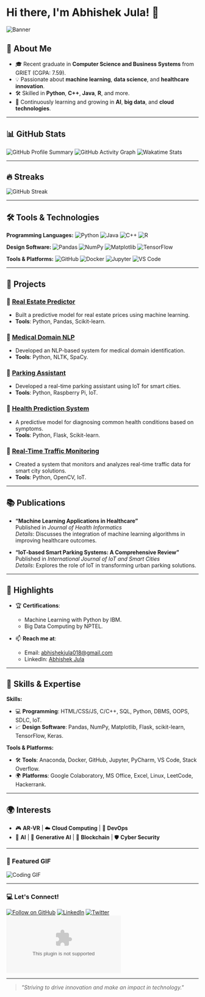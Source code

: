 # Hi there, I'm Abhishek Jula! 👋

![Banner](https://via.placeholder.com/1200x300.png?text=Welcome+to+My+Profile)

## 🚀 About Me
- 🎓 Recent graduate in **Computer Science and Business Systems** from GRIET (CGPA: 7.59).
- 💡 Passionate about **machine learning**, **data science**, and **healthcare innovation**.
- 🛠️ Skilled in **Python**, **C++**, **Java**, **R**, and more.
- 🌱 Continuously learning and growing in **AI**, **big data**, and **cloud technologies**.

---

## 📊 GitHub Stats
![GitHub Profile Summary](https://github-profile-summary-cards.vercel.app/api/cards/profile-details?username=ABHISHEKJULA07&theme=radical)
![GitHub Activity Graph](https://github-readme-activity-graph.vercel.app/graph?username=ABHISHEKJULA07&theme=radical)
![Wakatime Stats](https://github-readme-stats.vercel.app/api/wakatime?username=@ABHISHEKJULA07&theme=radical)

---

## 🔥 Streaks
![GitHub Streak](https://github-readme-streak-stats.herokuapp.com/?user=ABHISHEKJULA07&theme=radical)

---

## 🛠️ Tools & Technologies
**Programming Languages:**
![Python](https://img.shields.io/badge/-Python-3776AB?logo=python&logoColor=white&style=for-the-badge)
![Java](https://img.shields.io/badge/-Java-007396?logo=java&logoColor=white&style=for-the-badge)
![C++](https://img.shields.io/badge/-C++-00599C?logo=c%2B%2B&logoColor=white&style=for-the-badge)
![R](https://img.shields.io/badge/-R-276DC3?logo=r&logoColor=white&style=for-the-badge)

**Design Software:**
![Pandas](https://img.shields.io/badge/-Pandas-150458?logo=pandas&logoColor=white&style=for-the-badge)
![NumPy](https://img.shields.io/badge/-NumPy-013243?logo=numpy&logoColor=white&style=for-the-badge)
![Matplotlib](https://img.shields.io/badge/-Matplotlib-11557c?logo=matplotlib&logoColor=white&style=for-the-badge)
![TensorFlow](https://img.shields.io/badge/-TensorFlow-FF6F00?logo=tensorflow&logoColor=white&style=for-the-badge)

**Tools & Platforms:**
![GitHub](https://img.shields.io/badge/-GitHub-181717?logo=github&logoColor=white&style=for-the-badge)
![Docker](https://img.shields.io/badge/-Docker-2496ED?logo=docker&logoColor=white&style=for-the-badge)
![Jupyter](https://img.shields.io/badge/-Jupyter-F37626?logo=jupyter&logoColor=white&style=for-the-badge)
![VS Code](https://img.shields.io/badge/-VS%20Code-007ACC?logo=visualstudiocode&logoColor=white&style=for-the-badge)

---

## 📂 Projects

### 📌 [Real Estate Predictor](https://github.com/ABHISHEKJULA07/real-estate-predictor)
- Built a predictive model for real estate prices using machine learning.
- **Tools**: Python, Pandas, Scikit-learn.

### 📌 [Medical Domain NLP](https://github.com/ABHISHEKJULA07/medical-nlp)
- Developed an NLP-based system for medical domain identification.
- **Tools**: Python, NLTK, SpaCy.

### 📌 [Parking Assistant](https://github.com/ABHISHEKJULA07/parking-assistant)
- Developed a real-time parking assistant using IoT for smart cities.
- **Tools**: Python, Raspberry Pi, IoT.

### 📌 [Health Prediction System](https://github.com/ABHISHEKJULA07/health-prediction)
- A predictive model for diagnosing common health conditions based on symptoms.
- **Tools**: Python, Flask, Scikit-learn.

### 📌 [Real-Time Traffic Monitoring](https://github.com/ABHISHEKJULA07/traffic-monitoring)
- Created a system that monitors and analyzes real-time traffic data for smart city solutions.
- **Tools**: Python, OpenCV, IoT.

---

## 📚 Publications
- **“Machine Learning Applications in Healthcare”**  
  Published in *Journal of Health Informatics*  
  *Details*: Discusses the integration of machine learning algorithms in improving healthcare outcomes.

- **“IoT-based Smart Parking Systems: A Comprehensive Review”**  
  Published in *International Journal of IoT and Smart Cities*  
  *Details*: Explores the role of IoT in transforming urban parking solutions.

---

## 🌟 Highlights
- 🏆 **Certifications**:
  - Machine Learning with Python by IBM.
  - Big Data Computing by NPTEL.
  
- 📫 **Reach me at**:
  - Email: [abhishekjula018@gmail.com](mailto:abhishekjula018@gmail.com)
  - LinkedIn: [Abhishek Jula](https://www.linkedin.com/in/abhishekjula)

---

## 🔧 Skills & Expertise
**Skills:**
- 💻 **Programming**: HTML/CSS/JS, C/C++, SQL, Python, DBMS, OOPS, SDLC, IoT.
- 📈 **Design Software**: Pandas, NumPy, Matplotlib, Flask, scikit-learn, TensorFlow, Keras.

**Tools & Platforms:**
- 🛠️ **Tools**: Anaconda, Docker, GitHub, Jupyter, PyCharm, VS Code, Stack Overflow.
- 🌍 **Platforms**: Google Colaboratory, MS Office, Excel, Linux, LeetCode, Hackerrank.

---

## 🌍 Interests
- 🎮 **AR-VR** | ☁️ **Cloud Computing** | 🔧 **DevOps**  
- 🤖 **AI** | 🧠 **Generative AI** | 🔗 **Blockchain** | 🛡️ **Cyber Security**

---

### 🎨 Featured GIF
![Coding GIF](https://media.giphy.com/media/xT9IgzoKnwFNmISR8I/giphy.gif)

---

### 💻 Let's Connect!
[![Follow on GitHub](https://img.shields.io/github/followers/ABHISHEKJULA07?label=Follow&style=social)](https://github.com/ABHISHEKJULA07)
[![LinkedIn](https://img.shields.io/badge/LinkedIn-0077B5?logo=linkedin&logoColor=white&style=for-the-badge)](https://www.linkedin.com/in/abhishekjula)
[![Twitter](https://img.shields.io/badge/Twitter-1DA1F2?logo=twitter&logoColor=white&style=for-the-badge)](https://twitter.com/abhishekjula)
[![Email](https://img.shields.io/badge/Email-abhishekjula018@gmail.com?logo=gmail&logoColor=white&style=for-the-badge)](mailto:abhishekjula018@gmail.com)

---

> *"Striving to drive innovation and make an impact in technology."*
